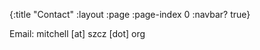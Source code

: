 {:title "Contact"
 :layout :page
 :page-index 0
 :navbar? true}

Email: mitchell [at] szcz [dot] org

